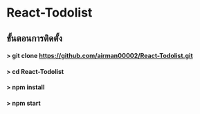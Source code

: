 
# React-Todolist

## ขั้นตอนการติดตั้ง

#### > git clone https://github.com/airman00002/React-Todolist.git
#### > cd React-Todolist
#### > npm install
#### > npm start
